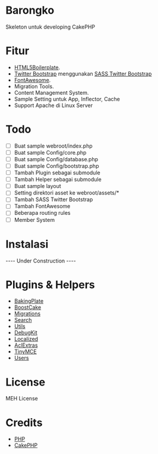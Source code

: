 Barongko
========

Skeleton untuk developing CakePHP

Fitur
=====

- [HTML5Boilerplate](https://github.com/h5bp/html5-boilerplate).
- [Twitter Bootstrap](https://github.com/twitter/bootstrap) menggunakan [SASS Twitter Bootstrap](https://github.com/jlong/sass-twitter-bootstrap)
- [FontAwesome](https://github.com/FortAwesome/Font-Awesome.git).
- Migration Tools.
- Content Management System.
- Sample Setting untuk App, Inflector, Cache
- Support Apache di Linux Server

Todo
====

- [ ] Buat sample webroot/index.php
- [ ] Buat sample Config/core.php
- [ ] Buat sample Config/database.php
- [ ] Buat sample Config/bootstrap.php
- [ ] Tambah Plugin sebagai submodule
- [ ] Tambah Helper sebagai submodule
- [ ] Buat sample layout
- [ ] Setting direktori asset ke webroot/assets/*
- [ ] Tambah SASS Twitter Bootstrap
- [ ] Tambah FontAwesome
- [ ] Beberapa routing rules
- [ ] Member System

Instalasi
=========

---- Under Construction ----

Plugins & Helpers
=================

- [BakingPlate](https://github.com/ProLoser/BakingPlate)
- [BoostCake](https://github.com/slywalker/TwitterBootstrap)
- [Migrations](https://github.com/CakeDC/migrations)
- [Search](https://github.com/CakeDC/search)
- [Utils](https://github.com/CakeDC/utils)
- [DebugKit](https://github.com/cakephp/debug_kit)
- [Localized](https://github.com/cakephp/localized)
- [AclExtras](https://github.com/markstory/acl_extras)
- [TinyMCE](https://github.com/CakeDC/TinyMCE)
- [Users](https://github.com/CakeDC/users)

License
=======

MEH License

Credits
=======

- [PHP](http://php.net)
- [CakePHP](http://cakephp.org)
